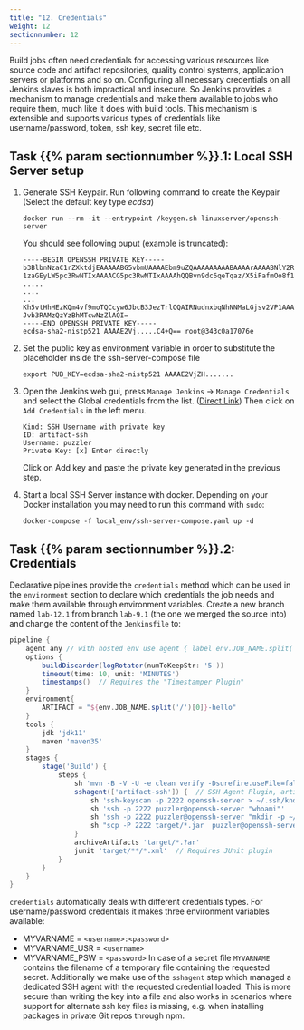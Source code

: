 ```yaml
---
title: "12. Credentials"
weight: 12
sectionnumber: 12
---
```



Build jobs often need credentials for accessing various resources like source code
and artifact repositories, quality control systems, application servers or platforms
and so on. Configuring all necessary credentials on all Jenkins slaves is both impractical and insecure.
So Jenkins provides a mechanism to manage credentials and make them available to jobs
who require them, much like it does with build tools. This mechanism is extensible
and supports various types of credentials like username/password, token, ssh key, secret file etc.


## Task {{% param sectionnumber %}}.1: Local SSH Server setup


1. Generate SSH Keypair. Run following command to create the Keypair (Select the default key type *ecdsa*)

    ```
    docker run --rm -it --entrypoint /keygen.sh linuxserver/openssh-server
    ```

    You should see following ouput (example is truncated):

    ```
    -----BEGIN OPENSSH PRIVATE KEY-----
    b3BlbnNzaC1rZXktdjEAAAAABG5vbmUAAAAEbm9uZQAAAAAAAAABAAAArAAAABNlY2RzYS
    1zaGEyLW5pc3RwNTIxAAAACG5pc3RwNTIxAAAAhQQBvn9dc6qeTqaz/X5iFafmOo8f18++
    .....
    ....
    ...
    Kh5vtHhHEzKQm4vf9moTQCcyw6JbcB3JezTrlOQAIRNudnxbqNhNNMaLGjsv2VP1AAAAEX
    Jvb3RAMzQzYzBhMTcwNzZlAQI=
    -----END OPENSSH PRIVATE KEY-----
    ecdsa-sha2-nistp521 AAAAE2Vj.....C4+Q== root@343c0a17076e
    ```

2. Set the public key as environment variable in order to substitute the placeholder inside the ssh-server-compose file

    ```
    export PUB_KEY=ecdsa-sha2-nistp521 AAAAE2VjZH.......
    ```

3. Open the Jenkins web gui, press `Manage Jenkins` → `Manage Credentials` and select the Global credentials from the list. ([Direct Link](http://localhost:8080/credentials/store/system/domain/_/)) Then click on `Add Credentials` in the left menu.

    ```
    Kind: SSH Username with private key
    ID: artifact-ssh
    Username: puzzler
    Private Key: [x] Enter directly
    ```

    Click on Add key and paste the private key generated in the previous step.


4. Start a local SSH Server instance with docker. Depending on your Docker installation you may need to run this command with `sudo`:

    ```
    docker-compose -f local_env/ssh-server-compose.yaml up -d
    ```


## Task {{% param sectionnumber %}}.2: Credentials


Declarative pipelines provide the ``credentials`` method which can be used in the ``environment``
section to declare which credentials the job needs and make them available through environment
variables. Create a new branch named ``lab-12.1`` from branch ``lab-9.1``
 (the one we merged the source into) and change the content of the ``Jenkinsfile`` to:

```groovy
pipeline {
    agent any // with hosted env use agent { label env.JOB_NAME.split('/')[0] }
    options {
        buildDiscarder(logRotator(numToKeepStr: '5'))
        timeout(time: 10, unit: 'MINUTES')
        timestamps()  // Requires the "Timestamper Plugin"
    }
    environment{
        ARTIFACT = "${env.JOB_NAME.split('/')[0]}-hello"
    }
    tools {
        jdk 'jdk11'
        maven 'maven35'
    }
    stages {
        stage('Build') {
            steps {
                sh 'mvn -B -V -U -e clean verify -Dsurefire.useFile=false  -DargLine="-Djdk.net.URLClassPath.disableClassPathURLCheck=true"'
                sshagent(['artifact-ssh']) {  // SSH Agent Plugin, artifact-ssh references the SSH credentials
                    sh 'ssh-keyscan -p 2222 openssh-server > ~/.ssh/known_hosts'
                    sh 'ssh -p 2222 puzzler@openssh-server "whoami"'
                    sh 'ssh -p 2222 puzzler@openssh-server "mkdir -p ~/jenkins-techlab/${ARTIFACT}/1.0/"'
                    sh "scp -P 2222 target/*.jar  puzzler@openssh-server:~/jenkins-techlab/${ARTIFACT}/1.0/"
                }
                archiveArtifacts 'target/*.?ar'
                junit 'target/**/*.xml'  // Requires JUnit plugin
            }
        }
    }
}
```

``credentials`` automatically deals with different credentials types. For username/password credentials
it makes three environment variables available:

* MYVARNAME = `<username>:<password>`
* MYVARNAME_USR = `<username>`
* MYVARNAME_PSW = `<password>`
In case of a secret file ``MYVARNAME`` contains the filename of a temporary file containing the requested secret.
Additionally we make use of the ``sshagent`` step which managed a dedicated SSH agent with the requested
credential loaded. This is more secure than writing the key into a file and also works in scenarios
where support for alternate ssh key files is missing, e.g. when installing packages in private Git repos through npm.

